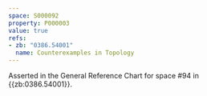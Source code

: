 ```yaml
---
space: S000092
property: P000003
value: true
refs:
- zb: "0386.54001"
  name: Counterexamples in Topology
---
```


Asserted in the General Reference Chart for space #94 in
{{zb:0386.54001}}.
